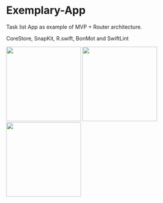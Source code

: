 # Exemplary-App

Task list App as example of MVP + Router architecture.

CoreStore, SnapKit, R.swift, BonMot and SwiftLint

<img src="https://user-images.githubusercontent.com/58626245/144047507-2352c033-1821-4950-a9cd-ca515b5ea213.jpeg" width="200"> <img src="https://user-images.githubusercontent.com/58626245/144047506-058bfac7-095f-4b52-a3b2-d8a53ca5a57f.jpeg" width="200"> <img src="https://user-images.githubusercontent.com/58626245/144047503-26567c15-5897-4c45-92c4-09d6e5ca254e.jpeg" width="200">

